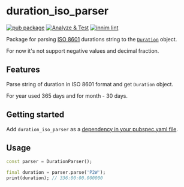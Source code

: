 # duration_iso_parser


[![pub package](https://img.shields.io/pub/v/duration_iso_parser)](https://pub.dartlang.org/packages/duration_iso_parser)
[![Analyze & Test](https://github.com/Innim/dart_duration_iso_parser/actions/workflows/dart.yml/badge.svg?branch=main)](https://github.com/Innim/dart_duration_iso_parser/actions/workflows/dart.yml)
[![innim lint](https://img.shields.io/badge/style-innim_lint-40c4ff.svg)](https://pub.dev/packages/innim_lint)

Package for parsing [ISO 8601](https://en.wikipedia.org/wiki/ISO_8601) durations string 
to the [`Duration`](https://api.dart.dev/stable/2.15.1/dart-core/Duration-class.html) object.

For now it's not support negative values and decimal fraction.

## Features

Parse string of duration in ISO 8601 format and get `Duration` object.

For year used 365 days and for month - 30 days.

## Getting started

Add `duration_iso_parser` as a [dependency in your pubspec.yaml file](https://flutter.dev/platform-plugins/).

## Usage


```dart
const parser = DurationParser();

final duration = parser.parse('P2W');
print(duration); // 336:00:00.000000
```
